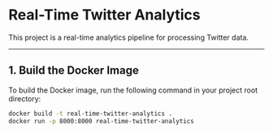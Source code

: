 # Real-Time Twitter Analytics

This project is a real-time analytics pipeline for processing Twitter data.

---

## **1. Build the Docker Image**

To build the Docker image, run the following command in your project root directory:
 
```bash
docker build -t real-time-twitter-analytics .
docker run -p 8000:8000 real-time-twitter-analytics

